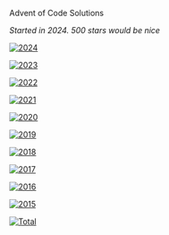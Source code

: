 Advent of Code Solutions

*Started in 2024. 500 stars would be nice*

[![2024](https://img.shields.io/badge/2024-50*-green)](https://adventofcode.com/)

[![2023](https://img.shields.io/badge/2023-33*-yellow)](https://adventofcode.com/)

[![2022](https://img.shields.io/badge/2022-12*-yellow)](https://adventofcode.com/)

[![2021](https://img.shields.io/badge/2021-5*-yellow)](https://adventofcode.com/)

[![2020](https://img.shields.io/badge/2020-22*-yellow)](https://github.com/adamsarok/AdventOfCode-2020-ts)

[![2019](https://img.shields.io/badge/2019-50*-green)](https://adventofcode.com/)

[![2018](https://img.shields.io/badge/2018-0*-red)](https://adventofcode.com/)

[![2017](https://img.shields.io/badge/2017-0*-red)](https://adventofcode.com/)

[![2016](https://img.shields.io/badge/2016-0*-red)](https://adventofcode.com/)

[![2015](https://img.shields.io/badge/2015-0*-red)](https://adventofcode.com/)

[![Total](https://img.shields.io/badge/Total*-172*-yellow)](https://adventofcode.com/)
